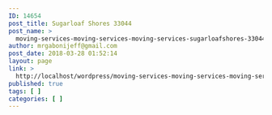 ```yaml
---
ID: 14654
post_title: Sugarloaf Shores 33044
post_name: >
  moving-services-moving-services-moving-services-sugarloafshores-33044
author: mrgabonijeff@gmail.com
post_date: 2018-03-28 01:52:14
layout: page
link: >
  http://localhost/wordpress/moving-services-moving-services-moving-services-sugarloafshores-33044/
published: true
tags: [ ]
categories: [ ]
---
```

